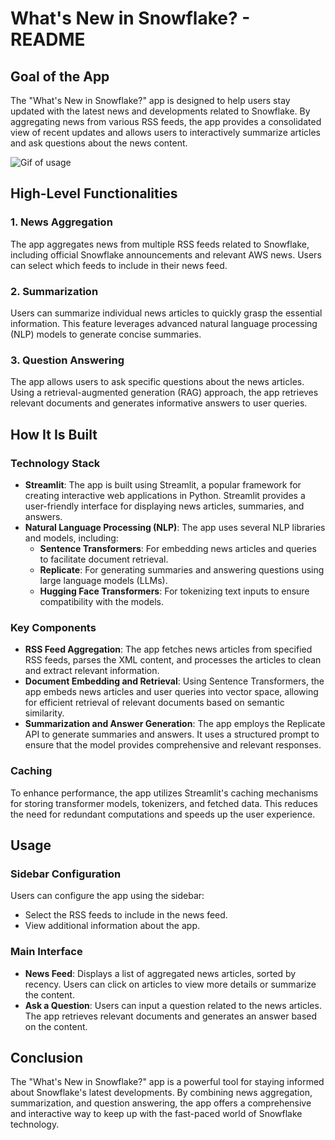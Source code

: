 # What's New in Snowflake? - README

## Goal of the App

The "What's New in Snowflake?" app is designed to help users stay updated with the latest news and developments related to Snowflake. By aggregating news from various RSS feeds, the app provides a consolidated view of recent updates and allows users to interactively summarize articles and ask questions about the news content.

![Gif of usage](./docs/whats-news-hackathon.gif)



## High-Level Functionalities

### 1. News Aggregation
The app aggregates news from multiple RSS feeds related to Snowflake, including official Snowflake announcements and relevant AWS news. Users can select which feeds to include in their news feed.

### 2. Summarization
Users can summarize individual news articles to quickly grasp the essential information. This feature leverages advanced natural language processing (NLP) models to generate concise summaries.

### 3. Question Answering
The app allows users to ask specific questions about the news articles. Using a retrieval-augmented generation (RAG) approach, the app retrieves relevant documents and generates informative answers to user queries.

## How It Is Built

### Technology Stack

- **Streamlit**: The app is built using Streamlit, a popular framework for creating interactive web applications in Python. Streamlit provides a user-friendly interface for displaying news articles, summaries, and answers.
- **Natural Language Processing (NLP)**: The app uses several NLP libraries and models, including:
  - **Sentence Transformers**: For embedding news articles and queries to facilitate document retrieval.
  - **Replicate**: For generating summaries and answering questions using large language models (LLMs).
  - **Hugging Face Transformers**: For tokenizing text inputs to ensure compatibility with the models.

### Key Components

- **RSS Feed Aggregation**: The app fetches news articles from specified RSS feeds, parses the XML content, and processes the articles to clean and extract relevant information.
- **Document Embedding and Retrieval**: Using Sentence Transformers, the app embeds news articles and user queries into vector space, allowing for efficient retrieval of relevant documents based on semantic similarity.
- **Summarization and Answer Generation**: The app employs the Replicate API to generate summaries and answers. It uses a structured prompt to ensure that the model provides comprehensive and relevant responses.

### Caching
To enhance performance, the app utilizes Streamlit's caching mechanisms for storing transformer models, tokenizers, and fetched data. This reduces the need for redundant computations and speeds up the user experience.

## Usage

### Sidebar Configuration
Users can configure the app using the sidebar:
- Select the RSS feeds to include in the news feed.
- View additional information about the app.

### Main Interface
- **News Feed**: Displays a list of aggregated news articles, sorted by recency. Users can click on articles to view more details or summarize the content.
- **Ask a Question**: Users can input a question related to the news articles. The app retrieves relevant documents and generates an answer based on the content.

## Conclusion
The "What's New in Snowflake?" app is a powerful tool for staying informed about Snowflake's latest developments. By combining news aggregation, summarization, and question answering, the app offers a comprehensive and interactive way to keep up with the fast-paced world of Snowflake technology.